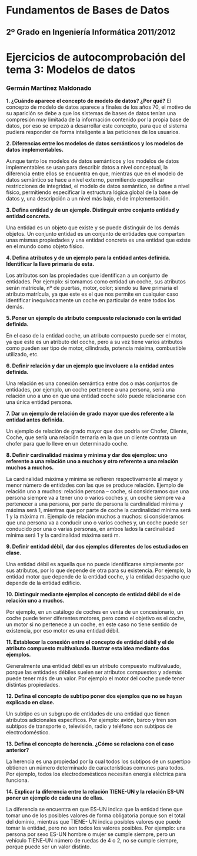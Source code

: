 Fundamentos de Bases de Datos
=============================
2º Grado en Ingeniería Informática 2011/2012
--------------------------------------------

# Ejercicios de autocomprobación del tema 3: Modelos de datos
### Germán Martínez Maldonado

**1. ¿Cuándo aparece el concepto de modelo de datos? ¿Por qué?**
El concepto de modelo de datos aparece a finales de los años 70, el motivo de su aparición se debe a que los sistemas de bases de datos tenían una compresión muy limitada de la información contenido por la propia base de datos, por eso se empezó a desarrollar este concepto, para que el sistema pudiera responder de forma inteligente a las peticiones de los usuarios.

**2. Diferencias entre los modelos de datos semánticos y los modelos de datos implementables.**

Aunque tanto los modelos de datos semánticos y los modelos de datos implementables se usan para describir datos a nivel conceptual, la diferencia entre ellos se encuentra en que, mientras que en el modelo de datos semántico se hace a nivel externo, permitiendo especificar restricciones de integridad, el modelo de datos semántico, se define a nivel físico, permitiendo especificar la estructura lógica global de la base de datos y, una descripción a un nivel más bajo, el de implementación.

**3. Defina  entidad  y  de  un  ejemplo.  Distinguir  entre  conjunto  entidad  y entidad concreta.**

Una entidad es un objeto que existe y se puede distinguir de los demás objetos. Un conjunto entidad es un conjunto de entidades que comparten unas mismas propiedades y una entidad concreta es una entidad que existe en el mundo como objeto físico.

**4. Defina atributos y de un ejemplo para la entidad antes definida. Identificar la llave primaria de esta.**

Los atributos son las propiedades que identifican a un conjunto de entidades. Por ejemplo: si tomamos como entidad un coche, sus atributos serán matrícula, nº de puertas, motor, color; siendo su llave primaria el atributo matrícula, ya que este es el que nos permite en cualquier caso identificar inequívocamente un coche en particular de entre todos  los demás.

**5. Poner  un  ejemplo  de  atributo  compuesto  relacionado  con  la  entidad definida.**

En el caso de la entidad coche, un atributo compuesto puede ser el motor, ya que este es un atributo del coche, pero a su vez tiene varios atributos como pueden ser tipo de motor, cilindrada, potencia máxima, combustible utilizado, etc.

**6. Definir relación y dar un ejemplo que involucre a la entidad antes definida.**

Una relación es una conexión semántica entre dos o más conjuntos de entidades, por ejemplo, un coche pertenece a una persona, sería una relación uno a uno en que una entidad
coche sólo puede relacionarse con una única entidad persona.

**7. Dar un ejemplo de relación de grado mayor que dos referente a la entidad antes definida.**

Un ejemplo de relación de grado mayor que dos podría ser Chofer, Cliente, Coche, que sería una relación ternaria en la que un cliente contrata un chofer para que lo lleve en un determinado coche.

**8. Definir cardinalidad máxima y mínima y dar dos ejemplos: uno referente a una relación uno a muchos y otro referente a una relación muchos a muchos.**

La cardinalidad máxima y mínima se refieren respectivamente al mayor y menor número de entidades con las que se produce relación.
Ejemplo de relación uno a muchos: relación persona – coche, si consideramos que una persona siempre va a tener uno o varios coches y, un coche siempre va a pertenecer a una persona, por parte de persona la cardinalidad mínima y máxima será 1, mientras que por parte de coche la cardinalidad mínima será 1 y la máxima m.
Ejemplo de relación muchos a muchos: si consideramos que una persona va a conducir uno o varios coches y, un coche puede ser conducido por una o varias personas, en ambos lados la cardinalidad mínima será 1 y la cardinalidad máxima será m.

**9. Definir entidad débil, dar dos ejemplos diferentes de los estudiados en clase.**

Una entidad débil es aquella que no puede identificarse simplemente por sus atributos, por lo que depende de otra para su existencia. Por ejemplo, la entidad motor que depende de la entidad coche, y la entidad despacho que depende de la entidad edificio.

**10. Distinguir  mediante  ejemplos  el  concepto  de  entidad  débil  de  el  de relación uno a muchos.**

Por ejemplo, en un catálogo de coches en venta de un concesionario, un coche puede tener diferentes motores, pero como el objetivo es el coche, un motor si no pertenece a un coche, en este caso no tiene sentido de existencia, por eso motor es una entidad débil.

**11. Establecer la conexión entre el concepto de entidad débil y el de atributo compuesto multivaluado. Ilustrar esta idea mediante dos ejemplos.**

Generalmente una entidad débil es un atributo compuesto multivaluado, porque las entidades débiles suelen ser atributos compuestos y además puede tener más de un valor. Por ejemplo el motor del coche puede tener distintas propiedades.

**12. Defina  el  concepto  de  subtipo  poner  dos  ejemplos  que  no  se  hayan explicado en clase.**

Un subtipo es un subgrupo de entidades de una entidad que tienen atributos adicionales específicos. Por ejemplo: avión, barco y tren son subtipos de transporte o, televisión, radio y teléfono son subtipos de electrodoméstico.

**13. Defina el concepto de herencia. ¿Cómo se relaciona con el caso anterior?**

La herencia es una propiedad por la cual todos los subtipos de un supertipo obtienen un número determinado de características comunes para todos. Por ejemplo, todos los electrodomésticos necesitan energía eléctrica para funciona.

**14. Explicar la  diferencia  entre la relación TIENE-UN y la  relación ES-UN poner un ejemplo de cada una de ellas.**

La diferencia se encuentra en que ES-UN indica que la entidad tiene que tomar uno de los posibles valores de forma obligatoria porque son el total del dominio, mientras que TIENE- UN indica posibles valores que puede tomar la entidad, pero no son todos los valores posibles. Por ejemplo: una persona por sexo ES-UN hombre o mujer se cumple siempre, pero  un vehículo TIENE-UN número de ruedas de 4 o 2, no se cumple siempre, porque puede ser un valor distinto.

